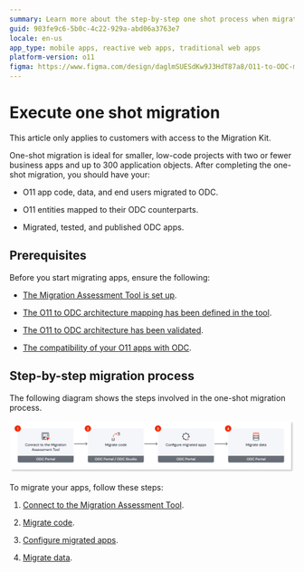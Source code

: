 ```yaml
---
summary: Learn more about the step-by-step one shot process when migrating your o11 apps and data to ODC.
guid: 903fe9c6-5b0c-4c22-929a-abd06a3763e7
locale: en-us
app_type: mobile apps, reactive web apps, traditional web apps
platform-version: o11
figma: https://www.figma.com/design/daglmSUESdKw9J3HdT87a8/O11-to-ODC-migration?node-id=2139-92
---
```


# Execute one shot migration

<div class="info" markdown="1">

This article only applies to customers with access to the Migration Kit.

</div>

One-shot migration is ideal for smaller, low-code projects with two or fewer business apps and up to 300 application objects. After completing the one-shot migration, you should have your:

* O11 app code, data, and end users migrated to ODC.

* O11 entities mapped to their ODC counterparts.

* Migrated, tested, and published ODC apps.

## Prerequisites

Before you start migrating apps, ensure the following:

* [The Migration Assessment Tool is set up](../setup-assessement-tool.md).

* [The O11 to ODC architecture mapping has been defined in the tool](../plan/plan-map-apps.md).

* [The O11 to ODC architecture has been validated](../plan/plan-assess-refactor.md).

* [The compatibility of your O11 apps with ODC](../prepare/prep-refactor-o11-apps.md).

## Step-by-step migration process

The following diagram shows the steps involved in the one-shot migration process.

![Diagram showing the steps involved in the one-shot migration process](images/execute-one-shot-migration-diag.png "One-shot migration process")

To migrate your apps, follow these steps:

1. [Connect to the Migration Assessment Tool](execute-connect-to-tool.md).

1. [Migrate code](execute-how-to-migrate-code.md).

1. [Configure migrated apps](execute-configure-migrated-apps.md).

1. [Migrate data](execute-about-migrate-data.md).
